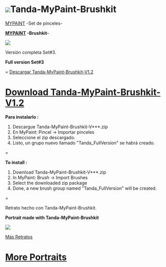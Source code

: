 ![](https://dl.dropboxusercontent.com/u/6425188/eLeDeTe/Mypaint.png)Tanda-MyPaint-Brushkit
=

[MYPAINT](http://mypaint.org) -Set de pinceles-

**[MYPAINT](http://mypaint.org) -Brushkit-**

![](https://dl.dropboxusercontent.com/u/6425188/eLeDeTe/Descargas/Tanda-MyPaint-Brushkit-V1.0.jpg)

Versión completa Set#3.

**Full version Set#3**

=
[Descargar Tanda-MyPaint-Brushkit-V1.2](http://lodetanda.blogspot.com/p/brushkitmypaint.html)

**[Download Tanda-MyPaint-Brushkit-V1.2](http://lodetanda.blogspot.com/p/brushkitmypaint.html)**
=

**Para instalarlo :**

1. Descargue Tanda-MyPaint-Brushkit-V***.zip
2. En MyPaint: Pincel -> Importar pinceles
2. Seleccione el zip descargado.
3. Listo, un grupo nuevo llamado "Tanda_FullVersion" se habrá creado. 
    
=

**To install :**

1. Download Tanda-MyPaint-Brushkit-V***.zip
2. In MyPaint: Brush -> Import Brushes
3. Select the downloaded zip package
4. Done, a new brush group named "Tanda_FullVersion" will be created. 

=

Retrato hecho con Tanda-MyPaint-Brushkit.

**Portrait made with Tanda-MyPaint-Brushkit**

![](https://dl.dropboxusercontent.com/u/6425188/eLeDeTe/Retratos/SalvadorDali.jpg)

[Más Retratos](http://lodetanda.blogspot.com/p/retratos.html)

**[More Portraits](http://lodetanda.blogspot.com/p/retratos.html)**
======================
